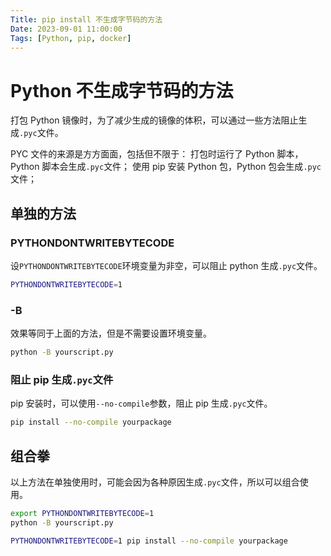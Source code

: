 ```yaml
---
Title: pip install 不生成字节码的方法
Date: 2023-09-01 11:00:00
Tags: [Python, pip, docker]
---
```


# Python 不生成字节码的方法

打包 Python 镜像时，为了减少生成的镜像的体积，可以通过一些方法阻止生成`.pyc`文件。

PYC 文件的来源是方方面面，包括但不限于：
打包时运行了 Python 脚本，Python 脚本会生成`.pyc`文件；
使用 pip 安装 Python 包，Python 包会生成`.pyc`文件；

## 单独的方法

### PYTHONDONTWRITEBYTECODE

设`PYTHONDONTWRITEBYTECODE`环境变量为非空，可以阻止 python 生成`.pyc`文件。

```bash
PYTHONDONTWRITEBYTECODE=1
```

### -B

效果等同于上面的方法，但是不需要设置环境变量。

```bash
python -B yourscript.py
```

### 阻止 pip 生成`.pyc`文件

pip 安装时，可以使用`--no-compile`参数，阻止 pip 生成`.pyc`文件。

```bash
pip install --no-compile yourpackage
```

## 组合拳

以上方法在单独使用时，可能会因为各种原因生成`.pyc`文件，所以可以组合使用。

```bash
export PYTHONDONTWRITEBYTECODE=1
python -B yourscript.py
```

```bash
PYTHONDONTWRITEBYTECODE=1 pip install --no-compile yourpackage
```
